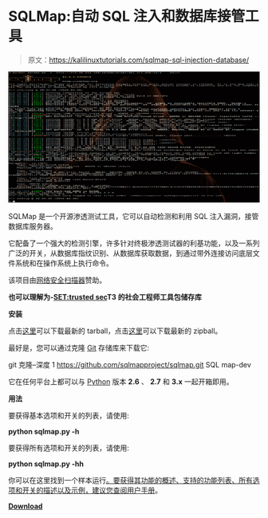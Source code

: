 # SQLMap:自动 SQL 注入和数据库接管工具

> 原文：<https://kalilinuxtutorials.com/sqlmap-sql-injection-database/>

[![SQLMap : Automatic SQL Injection & Database Takeover Tool](img//a5213a7655a7e75e37dfe2bf46a9304e.png "SQLMap : Automatic SQL Injection & Database Takeover Tool")](https://1.bp.blogspot.com/-F0GkUq8Wxoo/XU3w85wg7pI/AAAAAAAAB2M/7zuUdf4dT-wdfxBYSAY5G5aMrCyIEbdXwCLcBGAs/s1600/SQLMap%25281%2529.png)

SQLMap 是一个开源渗透测试工具，它可以自动检测和利用 SQL 注入漏洞，接管数据库服务器。

它配备了一个强大的检测引擎，许多针对终极渗透测试器的利基功能，以及一系列广泛的开关，从数据库指纹识别、从数据库获取数据，到通过带外连接访问底层文件系统和在操作系统上执行命令。

该项目由[网络安全扫描器](https://www.netsparker.com/scan-website-security-issues/?utm_source=sqlmap.org&utm_medium=banner&utm_campaign=github)赞助。

**也可以理解为-[SET:trusted sec](https://kalilinuxtutorials.com/set-social-engineer-toolkit-trustedsec/)T3 的社会工程师工具包储存库**

**安装**

点击[这里](https://github.com/sqlmapproject/sqlmap/tarball/master)可以下载最新的 tarball，点击[这里](https://github.com/sqlmapproject/sqlmap/zipball/master)可以下载最新的 zipball。

最好是，您可以通过克隆 [Git](https://github.com/sqlmapproject/sqlmap) 存储库来下载它:

git 克隆–深度 1 https://github.com/sqlmapproject/sqlmap.git SQL map-dev

它在任何平台上都可以与 [Python](http://www.python.org/download/) 版本 **2.6** 、 **2.7** 和 **3.x** 一起开箱即用。

**用法**

要获得基本选项和开关的列表，请使用:

**python sqlmap.py -h**

要获得所有选项和开关的列表，请使用:

**python sqlmap.py -hh**

你可以在这里找到一个样本运行[。要获得其功能的概述、支持的功能列表、所有选项和开关的描述以及示例，建议您查阅](https://asciinema.org/a/46601)[用户手册](https://github.com/sqlmapproject/sqlmap/wiki/Usage)。

[**Download**](https://github.com/sqlmapproject/sqlmap)